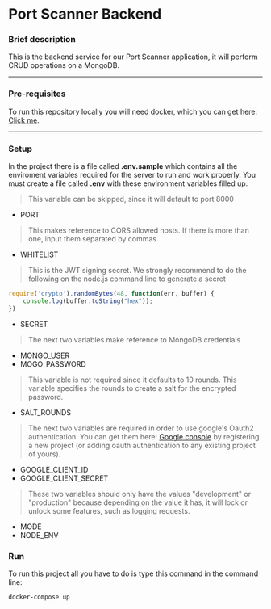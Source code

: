 # Port Scanner Backend

### Brief description
This is the backend service for our Port Scanner application, it will perform CRUD operations on a MongoDB.

***

### Pre-requisites
To run this repository locally you will need docker, which you can get here: [Click me](https://docs.docker.com/get-docker/, "Docker download site").

***

### Setup
In the project there is a file called **.env.sample** which contains all the enviroment variables required for the server to run and work properly. You must create a file called **.env** with these environment variables filled up.


>This variable can be skipped, since it will default to port 8000
* PORT

>This makes reference to CORS allowed hosts.
>If there is more than one, input them separated by commas

* WHITELIST

>This is the JWT signing secret. We strongly recommend to do the following on the node.js command line to generate a secret
```javascript
require('crypto').randomBytes(48, function(err, buffer) { 
    console.log(buffer.toString("hex")); 
})
```
* SECRET
>The next two variables make reference to MongoDB credentials
* MONGO_USER
* MOGO_PASSWORD

>This variable is not required since it defaults to 10 rounds.
>This variable specifies the rounds to create a salt for the encrypted password.

* SALT_ROUNDS

>The next two variables are required in order to use google's Oauth2 authentication.
>You can get them here: [Google console](https://console.cloud.google.com/, "Google developer console") by registering a new project (or adding oauth authentication to any existing project of yours).

* GOOGLE_CLIENT_ID
* GOOGLE_CLIENT_SECRET

>These two variables should only have the values "development" or "production" because depending on the value it has, it will lock or unlock some features, such as logging requests.

* MODE
* NODE_ENV

### Run
To run this project all you have to do is type this command in the command line:
```docker
docker-compose up
```
